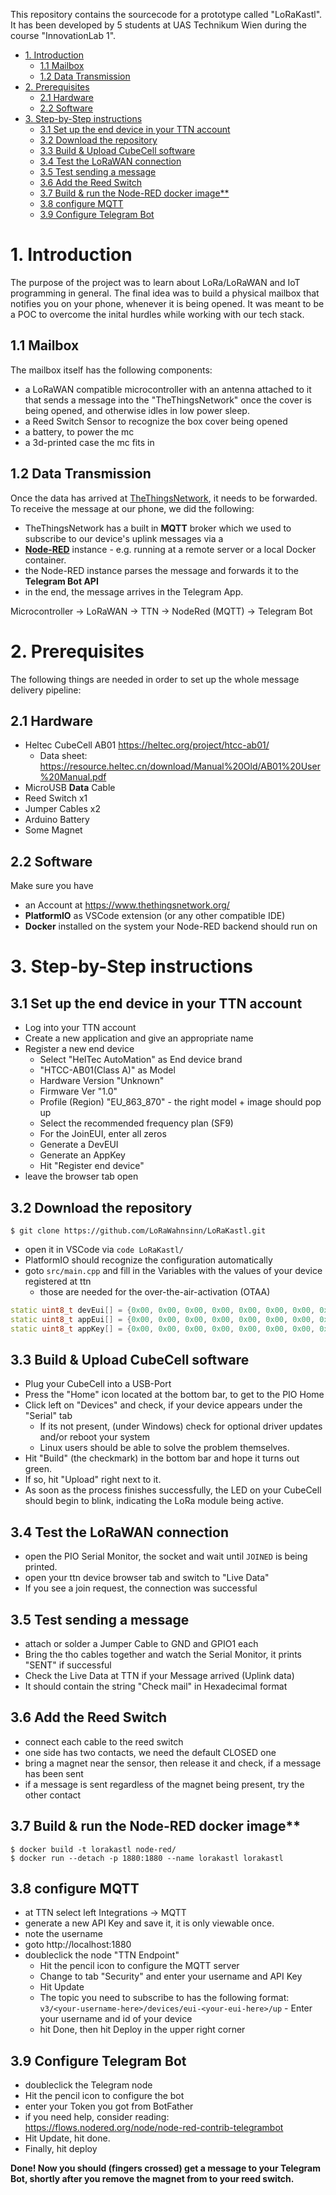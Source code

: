 This repository contains the sourcecode for a prototype called "LoRaKastl".
It has been developed by 5 students at UAS Technikum Wien during the course "InnovationLab 1".

- [1. Introduction](#1-introduction)
  - [1.1 Mailbox](#11-mailbox)
  - [1.2 Data Transmission](#12-data-transmission)
- [2. Prerequisites](#2-prerequisites)
  - [2.1 Hardware](#21-hardware)
  - [2.2 Software](#22-software)
- [3. Step-by-Step instructions](#3-step-by-step-instructions)
  - [3.1 Set up the end device in your TTN account](#31-set-up-the-end-device-in-your-ttn-account)
  - [3.2 Download the repository](#32-download-the-repository)
  - [3.3 Build \& Upload CubeCell software](#33-build--upload-cubecell-software)
  - [3.4 Test the LoRaWAN connection](#34-test-the-lorawan-connection)
  - [3.5 Test sending a message](#35-test-sending-a-message)
  - [3.6 Add the Reed Switch](#36-add-the-reed-switch)
  - [3.7 Build \& run the Node-RED docker image\*\*](#37-build--run-the-node-red-docker-image)
  - [3.8 configure MQTT](#38-configure-mqtt)
  - [3.9 Configure Telegram Bot](#39-configure-telegram-bot)

# 1. Introduction

The purpose of the project was to learn about LoRa/LoRaWAN and IoT programming in general. The final idea was to build a physical mailbox that notifies you on your phone, whenever it is being opened. It was meant to be a POC to overcome the inital hurdles while working with our tech stack.

## 1.1 Mailbox
The mailbox itself has the following components:
- a LoRaWAN compatible microcontroller with an antenna attached to it that sends a message into the "TheThingsNetwork" once the cover is being opened, and otherwise idles in low power sleep.
- a Reed Switch Sensor to recognize the box cover being opened
- a battery, to power the mc
- a 3d-printed case the mc fits in

## 1.2 Data Transmission

Once the data has arrived at [TheThingsNetwork](https://thethingsnetwork.org), it needs to be forwarded.
To receive the message at our phone, we did the following:

- TheThingsNetwork has a built in **MQTT** broker which we used to subscribe to our device's uplink messages via a
- [**Node-RED**](https://nodered.org/) instance - e.g. running at a remote server or a local Docker container.
- the Node-RED instance parses the message and forwards it to the **Telegram Bot API**
- in the end, the message arrives in the Telegram App. 


Microcontroller -> LoRaWAN -> TTN -> NodeRed (MQTT) -> Telegram Bot

# 2. Prerequisites
The following things are needed in order to set up the whole message delivery pipeline:

## 2.1 Hardware
- Heltec CubeCell AB01 https://heltec.org/project/htcc-ab01/
  - Data sheet: https://resource.heltec.cn/download/Manual%20Old/AB01%20User%20Manual.pdf
- MicroUSB **Data** Cable
- Reed Switch x1
- Jumper Cables x2
- Arduino Battery
- Some Magnet

## 2.2 Software
Make sure you have
- an Account at https://www.thethingsnetwork.org/
- **PlatformIO** as VSCode extension (or any other compatible IDE)
- **Docker** installed on the system your Node-RED backend should run on

# 3. Step-by-Step instructions

## 3.1 Set up the end device in your TTN account

- Log into your TTN account
- Create a new application and give an appropriate name
- Register a new end device
  - Select "HelTec AutoMation" as End device brand
  -  "HTCC-AB01(Class A)" as Model
  -  Hardware Version "Unknown"
  -  Firmware Ver "1.0"
  -  Profile (Region) "EU_863_870" - the right model + image should pop up
  -  Select the recommended frequency plan (SF9)
  -  For the JoinEUI, enter all zeros
  -  Generate a DevEUI
  -  Generate an AppKey
  -  Hit "Register end device" 
- leave the browser tab open

## 3.2 Download the repository

```shell
$ git clone https://github.com/LoRaWahnsinn/LoRaKastl.git
```
- open it in VSCode via `code LoRaKastl/`
- PlatformIO should recognize the configuration automatically
- goto `src/main.cpp` and fill in the Variables with the values of your device registered at ttn
  - those are needed for the over-the-air-activation (OTAA)
```cpp
static uint8_t devEui[] = {0x00, 0x00, 0x00, 0x00, 0x00, 0x00, 0x00, 0x00};
static uint8_t appEui[] = {0x00, 0x00, 0x00, 0x00, 0x00, 0x00, 0x00, 0x00};
static uint8_t appKey[] = {0x00, 0x00, 0x00, 0x00, 0x00, 0x00, 0x00, 0x00, 0x00, 0x00, 0x00, 0x00, 0x00, 0x00, 0x00, 0x00};
```

## 3.3 Build & Upload CubeCell software

- Plug your CubeCell into a USB-Port
- Press the "Home" icon located at the bottom bar, to get to the PIO Home
- Click left on "Devices" and check, if your device appears under the "Serial" tab
  - If its not present, (under Windows) check for optional driver updates and/or reboot your system
  - Linux users should be able to solve the problem themselves.
- Hit "Build" (the checkmark) in the bottom bar and hope it turns out green.
- If so, hit "Upload" right next to it.
- As soon as the process finishes successfully, the LED on your CubeCell should begin to blink, indicating the LoRa module being active. 

## 3.4 Test the LoRaWAN connection
- open the PIO Serial Monitor, the socket and wait until `JOINED` is being printed.
- open your ttn device browser tab and switch to "Live Data"
- If you see a join request, the connection was successful

## 3.5 Test sending a message
- attach or solder a Jumper Cable to GND and GPIO1 each
- Bring the tho cables together and watch the Serial Monitor, it prints "SENT" if successful
- Check the Live Data at TTN if your Message arrived (Uplink data)
- It should contain the string "Check mail" in Hexadecimal format

## 3.6 Add the Reed Switch

- connect each cable to the reed switch
- one side has two contacts, we need the default CLOSED one 
- bring a magnet near the sensor, then release it and check, if a message has been sent
- if a message is sent regardless of the magnet being present, try the other contact
 
## 3.7 Build & run the Node-RED docker image**
```shell
$ docker build -t lorakastl node-red/ 
$ docker run --detach -p 1880:1880 --name lorakastl lorakastl
```

## 3.8 configure MQTT

- at TTN select left Integrations -> MQTT
- generate a new API Key and save it, it is only viewable once.
- note the username
- goto http://localhost:1880
- doubleclick the node "TTN Endpoint"
  - Hit the pencil icon to configure the MQTT server
  - Change to tab "Security" and enter your username and API Key
  - Hit Update
  - The topic you need to subscribe to has the following format: `v3/<your-username-here>/devices/eui-<your-eui-here>/up` - Enter your username and id of your device
  - hit Done, then hit Deploy in the upper right corner

## 3.9 Configure Telegram Bot

- doubleclick the Telegram node
- Hit the pencil icon to configure the bot
- enter your Token you got from BotFather
- if you need help, consider reading: https://flows.nodered.org/node/node-red-contrib-telegrambot
- Hit Update, hit done.
- Finally, hit deploy

**Done! Now you should (fingers crossed) get a message to your Telegram Bot, shortly after you remove the magnet from to your reed switch.**